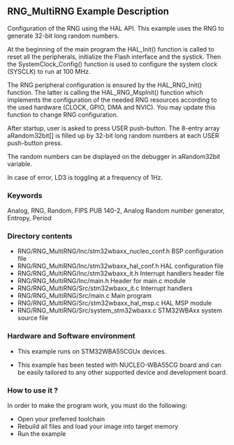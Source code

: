 ## <b>RNG_MultiRNG Example Description</b>
  
Configuration of the RNG using the HAL API. This example uses the RNG to generate 32-bit long random numbers.

At the beginning of the main program the HAL_Init() function is called to reset 
all the peripherals, initialize the Flash interface and the systick.
Then the SystemClock_Config() function is used to configure the system
clock (SYSCLK) to run at 100 MHz.

The RNG peripheral configuration is ensured by the HAL_RNG_Init() function.
The latter is calling the HAL_RNG_MspInit() function which implements
the configuration of the needed RNG resources according to the used hardware (CLOCK, 
GPIO, DMA and NVIC). You may update this function to change RNG configuration.

After startup, user is asked to press USER push-button.
The 8-entry array aRandom32bit[] is filled up by 32-bit long random numbers 
at each USER push-button press.

 
The random numbers can be displayed on the debugger in aRandom32bit variable.

In case of error, LD3 is toggling at a frequency of 1Hz.

### <b>Keywords</b>

Analog, RNG, Random, FIPS PUB 140-2, Analog Random number generator, Entropy, Period

### <b>Directory contents</b> 

  - RNG/RNG_MultiRNG/Inc/stm32wbaxx_nucleo_conf.h     BSP configuration file
  - RNG/RNG_MultiRNG/Inc/stm32wbaxx_hal_conf.h              HAL configuration file
  - RNG/RNG_MultiRNG/Inc/stm32wbaxx_it.h                    Interrupt handlers header file
  - RNG/RNG_MultiRNG/Inc/main.h                                  Header for main.c module
  - RNG/RNG_MultiRNG/Src/stm32wbaxx_it.c                    Interrupt handlers
  - RNG/RNG_MultiRNG/Src/main.c                                  Main program
  - RNG/RNG_MultiRNG/Src/stm32wbaxx_hal_msp.c               HAL MSP module 
  - RNG/RNG_MultiRNG/Src/system_stm32wbaxx.c                STM32WBAxx system source file

     
### <b>Hardware and Software environment</b> 

  - This example runs on STM32WBA55CGUx devices.
  
  - This example has been tested with NUCLEO-WBA55CG board and can be
    easily tailored to any other supported device and development board.

### <b>How to use it ?</b> 

In order to make the program work, you must do the following:

 - Open your preferred toolchain 
 - Rebuild all files and load your image into target memory
 - Run the example
 

